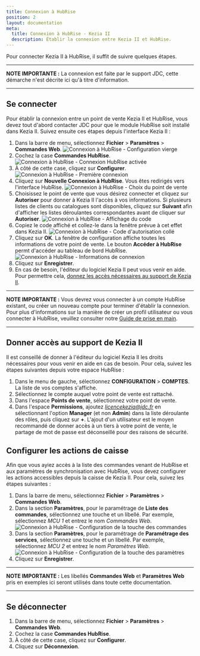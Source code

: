 ```yaml
---
title: Connexion à HubRise
position: 2
layout: documentation
meta:
  title: Connexion à HubRise - Kezia II
  description: Établir la connexion entre Kezia II et HubRise.
---
```


Pour connecter Kezia II à HubRise, il suffit de suivre quelques étapes.

---

**NOTE IMPORTANTE :** La connexion est faite par le support JDC, cette démarche n'est décrite ici qu'à titre d'information.

---

## Se connecter

Pour établir la connexion entre un point de vente Kezia II et HubRise, vous devez tout d'abord contacter JDC pour que le module HubRise soit installé dans Kezia II. Suivez ensuite ces étapes depuis l'interface Kezia II :

1. Dans la barre de menu, sélectionnez **Fichier** > **Paramètres** > **Commandes Web**.
   ![Connexion à HubRise - Configuration vierge](../images/002-fr-jdc-fenetre-configuration.png)
1. Cochez la case **Commandes HubRise**.
   ![Connexion à HubRise - Connexion HubRise activée](../images/003-fr-jdc-connexion-hubrise-activee.png)
1. À côté de cette case, cliquez sur **Configurer**.
   ![Connexion à HubRise - Première connexion](../images/004-fr-jdc-premiere-connexion.png)
1. Cliquez sur **Nouvelle Connexion à HubRise**. Vous êtes redirigés vers l'interface HubRise.
   ![Connexion à HubRise - Choix du point de vente](../images/005-fr-jdc-page-autorisation.png)
1. Choisissez le point de vente que vous désirez connecter et cliquez sur **Autoriser** pour donner à Kezia II l'accès à vos informations. Si plusieurs listes de clients ou catalogues sont disponibles, cliquez sur **Suivant** afin d'afficher les listes déroulantes correspondantes avant de cliquer sur **Autoriser**.
   ![Connexion à HubRise - Affichage du code](../images/006-fr-jdc-page-token.png)
1. Copiez le code affiché et collez-le dans la fenêtre prévue à cet effet dans Kezia II.
   ![Connexion à HubRise - Code d'autorisation collé](../images/007-fr-jdc-token-colle.png)
1. Cliquez sur **OK**. La fenêtre de configuration affiche toutes les informations de votre point de vente. Le bouton **Accéder à HubRise** permt d'accéder au tableau de bord HubRise.
   ![Connexion à HubRise - Informations de connexion](../images/008-fr-jdc-informations-connexion.png)
1. Cliquez sur **Enregistrer**.
1. En cas de besoin, l'éditeur du logiciel Kezia II peut vous venir en aide. Pour permettre cela, [donnez les accès nécessaires au support de Kezia II](/apps/kezia/connect-hubrise#donner-acc-s-au-support-de-kezia-ii).

---

**NOTE IMPORTANTE :** Vous devrez vous connecter à un compte HubRise existant, ou créer un nouveau compte pour terminer d'établir la connexion. Pour plus d'informations sur la manière de créer un profil utilisateur ou vous connecter à HubRise, veuillez consulter notre [Guide de prise en main](/docs/getting-started/).

---

## Donner accès au support de Kezia II

Il est conseillé de donner à l'éditeur du logiciel Kezia II les droits nécessaires pour vous venir en aide en cas de besoin. Pour cela, suivez les étapes suivantes depuis votre espace HubRise :

1. Dans le menu de gauche, sélectionnez **CONFIGURATION** > **COMPTES**. La liste de vos comptes s'affiche.
1. Sélectionnez le compte auquel votre point de vente est rattaché.
1. Dans l'espace **Points de vente**, sélectionnez votre point de vente.
1. Dans l'espace **Permissions**, ajoutez *licencekezia@jdc.fr* en sélectionnant l'option **Manager** (et non **Admin**) dans la liste déroulante des rôles, puis cliquez sur **+**. L'ajout d'un utilisateur est le moyen recommandé de donner accès à un tiers à votre point de vente, le partage de mot de passe est déconseillé pour des raisons de sécurité.

## Configurer les actions de caisse

Afin que vous ayiez accès à la liste des commandes venant de HubRise et aux paramètres de synchronisation avec HubRise, vous devez configurer les actions accessibles depuis la caisse de Kezia II. Pour cela, suivez les étapes suivantes :

1. Dans la barre de menu, sélectionnez **Fichier** > **Paramètres** > **Commandes Web**.
1. Dans la section **Paramètres**, pour le paramétrage de **Liste des commandes**, sélectionnez une touche et un libellé. Par exemple, sélectionnez *MCU 1* et entrez le nom *Commandes Web*.
   ![Connexion à HubRise - Configuration de la touche des commandes](../images/009-fr-jdc-configuration-touche-commandes.png)
1. Dans la section **Paramètres**, pour le paramétrage de **Paramétrage des services**, sélectionnez une touche et un libellé. Par exemple, sélectionnez *MCU 2* et entrez le nom *Paramètres Web*.
   ![Connexion à HubRise - Configuration de la touche des paramètres](../images/010-fr-jdc-configuration-touche-parametres.png)
1. Cliquez sur **Enregistrer**.

---

**NOTE IMPORTANTE :** Les libellés **Commandes Web** et **Paramètres Web** pris en exemples ici seront utilisés dans toute cette documentation.

---

## Se déconnecter

1. Dans la barre de menu, sélectionnez **Fichier** > **Paramètres** > **Commandes Web**.
1. Cochez la case **Commandes HubRise**.
1. À côté de cette case, cliquez sur **Configurer**.
1. Cliquez sur **Déconnexion**.